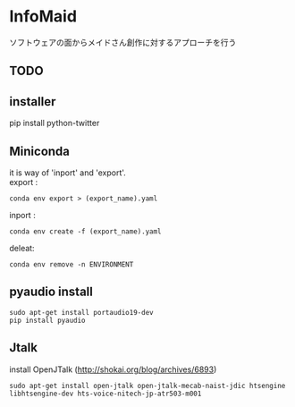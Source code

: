 # InfoMaid
ソフトウェアの面からメイドさん創作に対するアプローチを行う
## TODO 
## installer
pip install python-twitter

## Miniconda
it is way of 'inport' and 'export'.  
export : 
~~~
conda env export > (export_name).yaml
~~~
inport : 
~~~
conda env create -f (export_name).yaml
~~~
deleat:
~~~
conda env remove -n ENVIRONMENT
~~~

## pyaudio install
~~~
sudo apt-get install portaudio19-dev
pip install pyaudio
~~~

## Jtalk
install OpenJTalk (http://shokai.org/blog/archives/6893)  
~~~
sudo apt-get install open-jtalk open-jtalk-mecab-naist-jdic htsengine libhtsengine-dev hts-voice-nitech-jp-atr503-m001
~~~


